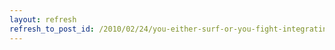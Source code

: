 ```yaml
---
layout: refresh
refresh_to_post_id: /2010/02/24/you-either-surf-or-you-fight-integrating-library-services-with-google-wave-sean-hannan-code4lib-2010
---
```

